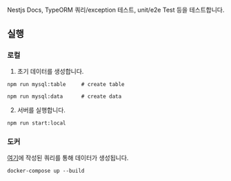 #
Nestjs Docs, TypeORM 쿼리/exception 테스트, unit/e2e Test 등을 테스트합니다.

## 실행
### 로컬
1. 초기 데이터를 생성합니다.
```
npm run mysql:table     # create table
 
npm run mysql:data      # create data
```


2. 서버를 실행합니다.

```
npm run start:local
```

### 도커
[여기](mysql/sqls)에 작성된 쿼리를 통해 데이터가 생성됩니다.

```
docker-compose up --build
```